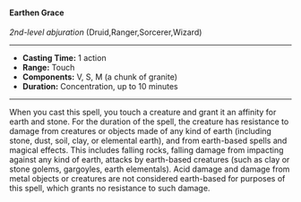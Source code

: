 #### Earthen Grace
*2nd-level abjuration* (Druid,Ranger,Sorcerer,Wizard)
___
- **Casting Time:** 1 action
- **Range:** Touch
- **Components:** V, S, M (a chunk of granite)
- **Duration:** Concentration, up to 10 minutes
---
When you cast this spell, you touch a creature and
grant it an affinity for earth and stone. For the
duration of the spell, the creature has resistance to
damage from creatures or objects made of any kind
of earth (including stone, dust, soil, clay, or
elemental earth), and from earth-based spells and
magical effects. This includes falling rocks, falling
damage from impacting against any kind of earth,
attacks by earth-based creatures (such as clay or
stone golems, gargoyles, earth elementals). Acid
damage and damage from metal objects or creatures
are not considered earth-based for purposes of this
spell, which grants no resistance to such damage.
